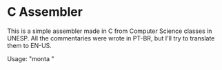 # C Assembler
This is a simple assembler made in C from Computer Science classes in UNESP.
All the commentaries were wrote in PT-BR, but I'll try to translate them to EN-US.

Usage:
  "monta <file name>"
